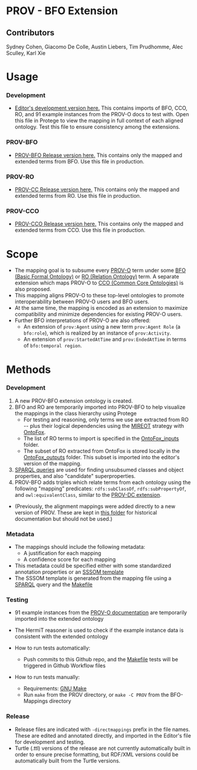 # PROV - BFO Extension
## Contributors
Sydney Cohen, Giacomo De Colle, Austin Liebers, Tim Prudhomme, Alec Sculley, Karl Xie

# Usage
### Development
* [Editor's development version here.](prov-mappings-edit.ttl) This contains imports of BFO, CCO, RO, and 91 example instances from the PROV-O docs to test with. Open this file in Protege to view the mapping in full context of each aligned ontology. Test this file to ensure consistency among the extensions.

### PROV-BFO
* [PROV-BFO Release version here.](prov-bfo-directmappings.ttl) This contains only the mapped and extended terms from BFO. Use this file in production.

### PROV-RO
* [PROV-CC Release version here.](prov-cco-directmappings.ttl) This contains only the mapped and extended terms from RO. Use this file in production.

### PROV-CCO
* [PROV-CCO Release version here.](prov-cco-directmappings.ttl) This contains only the mapped and extended terms from CCO. Use this file in production.

# Scope
* The mapping goal is to subsume every [PROV-O](https://www.w3.org/TR/prov-o/) term under some [BFO (Basic Formal Ontology)](https://basic-formal-ontology.org/) or [RO (Relation Ontology)](https://oborel.github.io/) term. A separate extension which maps PROV-O to [CCO (Common Core Ontologies)](https://github.com/CommonCoreOntology/CommonCoreOntologies) is also proposed. 
* This mapping aligns PROV-O to these top-level ontologies to promote interoperability between PROV-O users and BFO users.
* At the same time, the mapping is encoded as an extension to maximize compatibility and minimize dependencies for existing PROV-O users.
* Further BFO interpretations of PROV-O are also offered:
    * An extension of `prov:Agent` using a new term `prov:Agent Role` (a `bfo:role`), which is realized by an instance of `prov:Activity`.
    * An extension of `prov:StartedAtTime` and `prov:EndedAtTime` in terms of `bfo:temporal region`. 

# Methods
### Development
1. A new PROV-BFO extension ontology is created.
2. BFO and RO are temporarily imported into PROV-BFO to help visualize the mappings in the class hierarchy using Protege
    * For testing and reasoning, only terms we use are extracted from RO -- plus their logical dependencies using the [MIREOT](https://www.nature.com/articles/npre.2009.3576.1.pdf) strategy with [OntoFox](https://ontofox.hegroup.org/). 
    * The list of RO terms to import is specified in the [OntoFox_inputs](OntoFox_inputs) folder.
    * The subset of RO extracted from OntoFox is stored locally in the [OntoFox_outputs](OntoFox_outputs) folder. This subset is imported into the editor's version of the mapping.
3. [SPARQL queries](sparql) are used for finding unsubsumed classes and object properties, and also "candidate" superproperties.
4. PROV-BFO adds triples which relate terms from each ontology using the following "mapping" predicates: `rdfs:subClassOf`, `rdfs:subPropertyOf`, and `owl:equivalentClass`, similar to the [PROV-DC extension](https://www.w3.org/ns/prov-dc-directmappings.ttl).

* (Previously, the alignment mappings were added directly to a new version of PROV. These are kept in [this folder](prov-bfo-merged) for historical documentation but should not be used.)

### Metadata
* The mappings should include the following metadata:
    * A justification for each mapping
    * A confidence score for each mapping
* This metadata could be specified either with some standardized annotation properties or an [SSSOM template](https://mapping-commons.github.io/sssom/)
* The SSSOM template is generated from the mapping file using a [SPARQL](sparql) query and the [Makefile](Makefile)

### Testing
* 91 example instances from the [PROV-O documentation](https://www.w3.org/TR/prov-o/) are temporarily imported into the extended ontology
* The HermiT reasoner is used to check if the example instance data is consistent with the extended ontology

* How to run tests automatically:
    * Push commits to this Github repo, and the [Makefile](Makefile) tests will be triggered in Github Workflow files

* How to run tests manually:
    * Requirements: [GNU Make](https://www.gnu.org/software/make/)
    * Run `make` from the PROV directory, or `make -C PROV` from the BFO-Mappings directory

### Release
* Release files are indicated with `-directmappings` prefix in the file names. These are edited and annotated directly, and imported in the Editor's file for development and testing.
* Turtle (.ttl) versions of the release are not currently automatically built in order to ensure precise formatting, but RDF/XML versions could be automatically built from the Turtle versions.